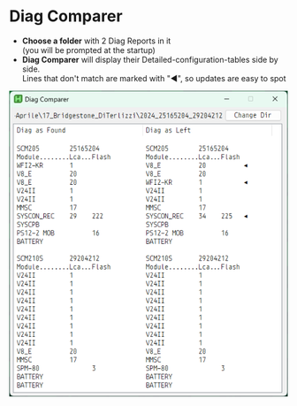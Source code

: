 # Diag Comparer
- **Choose a folder** with 2 Diag Reports in it</br> (you will be prompted at the startup)
- **Diag Comparer** will display their Detailed-configuration-tables side by side.</br> Lines that don't match are marked with "◄", so updates are easy to spot

![image](https://github.com/DavidBevi/sisw/blob/main/CalibTxtCompare_Screenshot1.png?raw=true)
